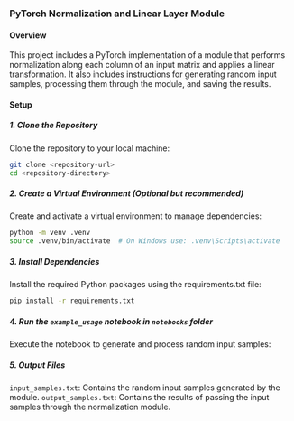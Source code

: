 ### PyTorch Normalization and Linear Layer Module

#### Overview

This project includes a PyTorch implementation of a module that performs normalization along each column of an input matrix and applies a linear transformation. It also includes instructions for generating random input samples, processing them through the module, and saving the results.


#### Setup

##### 1. Clone the Repository

Clone the repository to your local machine:

```bash
git clone <repository-url>
cd <repository-directory>
```

##### 2. Create a Virtual Environment (Optional but recommended)

Create and activate a virtual environment to manage dependencies:

```bash
python -m venv .venv
source .venv/bin/activate  # On Windows use: .venv\Scripts\activate
```

##### 3. Install Dependencies

Install the required Python packages using the requirements.txt file:

```bash
pip install -r requirements.txt
```

##### 4.  Run the ```example_usage``` notebook in ```notebooks``` folder
Execute the notebook to generate and process random input samples:

##### 5. Output Files
```input_samples.txt```: Contains the random input samples generated by the module.
```output_samples.txt```: Contains the results of passing the input samples through the normalization module.

